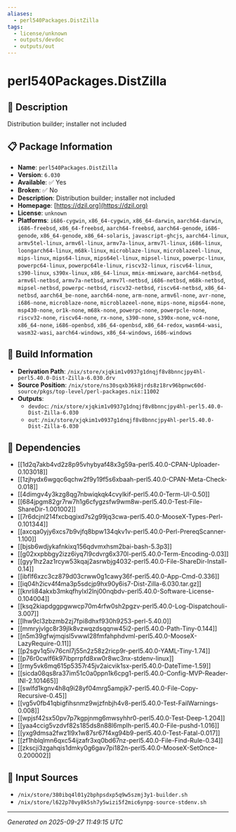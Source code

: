 ```yaml
---
aliases:
  - perl540Packages.DistZilla
tags:
  - license/unknown
  - outputs/devdoc
  - outputs/out
---
```


# perl540Packages.DistZilla

## 📝 Description

Distribution builder; installer not included

## 📋 Package Information

- **Name**: `perl540Packages.DistZilla`
- **Version**: `6.030`
- **Available**: ✅ Yes
- **Broken**: ✅ No
- **Description**: Distribution builder; installer not included
- **Homepage**: [https://dzil.org](https://dzil.org)
- **License**: `unknown`
- **Platforms**: `i686-cygwin`, `x86_64-cygwin`, `x86_64-darwin`, `aarch64-darwin`, `i686-freebsd`, `x86_64-freebsd`, `aarch64-freebsd`, `aarch64-genode`, `i686-genode`, `x86_64-genode`, `x86_64-solaris`, `javascript-ghcjs`, `aarch64-linux`, `armv5tel-linux`, `armv6l-linux`, `armv7a-linux`, `armv7l-linux`, `i686-linux`, `loongarch64-linux`, `m68k-linux`, `microblaze-linux`, `microblazeel-linux`, `mips-linux`, `mips64-linux`, `mips64el-linux`, `mipsel-linux`, `powerpc-linux`, `powerpc64-linux`, `powerpc64le-linux`, `riscv32-linux`, `riscv64-linux`, `s390-linux`, `s390x-linux`, `x86_64-linux`, `mmix-mmixware`, `aarch64-netbsd`, `armv6l-netbsd`, `armv7a-netbsd`, `armv7l-netbsd`, `i686-netbsd`, `m68k-netbsd`, `mipsel-netbsd`, `powerpc-netbsd`, `riscv32-netbsd`, `riscv64-netbsd`, `x86_64-netbsd`, `aarch64_be-none`, `aarch64-none`, `arm-none`, `armv6l-none`, `avr-none`, `i686-none`, `microblaze-none`, `microblazeel-none`, `mips-none`, `mips64-none`, `msp430-none`, `or1k-none`, `m68k-none`, `powerpc-none`, `powerpcle-none`, `riscv32-none`, `riscv64-none`, `rx-none`, `s390-none`, `s390x-none`, `vc4-none`, `x86_64-none`, `i686-openbsd`, `x86_64-openbsd`, `x86_64-redox`, `wasm64-wasi`, `wasm32-wasi`, `aarch64-windows`, `x86_64-windows`, `i686-windows`

## 🔧 Build Information

- **Derivation Path**: `/nix/store/xjqkim1v0937g1dnqjf8v8bnncjpy4hl-perl5.40.0-Dist-Zilla-6.030.drv`
- **Source Position**: `/nix/store/ns30sqxb36k8jrds8z18rv96bpnwc60d-source/pkgs/top-level/perl-packages.nix:11002`
- **Outputs**:
  - `devdoc`:  `/nix/store/xjqkim1v0937g1dnqjf8v8bnncjpy4hl-perl5.40.0-Dist-Zilla-6.030`
  - `out`:  `/nix/store/xjqkim1v0937g1dnqjf8v8bnncjpy4hl-perl5.40.0-Dist-Zilla-6.030`

## 🔗 Dependencies

- [[1d2q7akb4vd2z8p95vhybyaf48x3g59a-perl5.40.0-CPAN-Uploader-0.103018]]
- [[1zjhydx6wgqc6qchw2f9y19f5s6xbaah-perl5.40.0-CPAN-Meta-Check-0.018]]
- [[4dimgv4y3kzg8qg7nbwiqkqk4cvylkif-perl5.40.0-Term-UI-0.50]]
- [[684jpgm82gr7rw7h1g6cfygzsfw9wm8w-perl5.40.0-Test-File-ShareDir-1.001002]]
- [[7r6dcjnl214fxcbqgixd7s2g99jq3cwa-perl5.40.0-MooseX-Types-Perl-0.101344]]
- [[axcqa0yjy6xcs7b9vjfq8bpw134qkv1v-perl5.40.0-Perl-PrereqScanner-1.100]]
- [[bjsb6wdjykafnkixq156qdvmxhsm2bai-bash-5.3p3]]
- [[g02xxpbbgy2izz6iyq7l9cdvrg6x370l-perl5.40.0-Term-Encoding-0.03]]
- [[gyy1hz2az1rcyw53kqaj2asrwbjg4032-perl5.40.0-File-ShareDir-Install-0.14]]
- [[ibflf6xzc3cz879d03crww0g1cawy36f-perl5.40.0-App-Cmd-0.336]]
- [[iq04h2icv4f4ma3p5sdcjp9hx90y6is7-Dist-Zilla-6.030.tar.gz]]
- [[knrli84akxb3mkqfhylxl2lnj00nqbdv-perl5.40.0-Software-License-0.104004]]
- [[ksq2kiapdggpgwwcp70m4rfw0sh2pgzv-perl5.40.0-Log-Dispatchouli-3.007]]
- [[lhw9cl3zbzmb2zj7fpi8dhxf930h9253-perl-5.40.0]]
- [[mmryjvlgc8r39jlk8vzwqzdsqqnw45i2-perl5.40.0-Path-Tiny-0.144]]
- [[n5m39gfwjmqisl5vwwl28fmfahphdvml-perl5.40.0-MooseX-LazyRequire-0.11]]
- [[p2sgv1q5iv76cnl7j55n2z58z2ricp9r-perl5.40.0-YAML-Tiny-1.74]]
- [[p76r0cwlf6k97ibprrpfd8xw0r8wc3nx-stdenv-linux]]
- [[rmy5vk6mq615p5357r45jv2aicvik1sx-perl5.40.0-DateTime-1.59]]
- [[sicda08qs8ra37im51c0a0ppn1k6cpg1-perl5.40.0-Config-MVP-Reader-INI-2.101465]]
- [[swlfd1kgnv4h8q9i28yf04mrg5ampjk7-perl5.40.0-File-Copy-Recursive-0.45]]
- [[vg5v0fb41qbigfihsnmz9wjzfnbjh4v8-perl5.40.0-Test-FailWarnings-0.008]]
- [[wpjsf42sx50pv7p7kgpjnmg6mwsyhhr0-perl5.40.0-Test-Deep-1.204]]
- [[yaa4ccig5vzdvf82s185ds8n88l6mplh-perl5.40.0-File-pushd-1.016]]
- [[yxg9dmsa2fwz1l9x1w87sr67f4xg94b9-perl5.40.0-Test-Fatal-0.017]]
- [[zf1hblqlmn6qxc54ijzafr3xq0bd67nz-perl5.40.0-File-Find-Rule-0.34]]
- [[zkscji3zgahqis1dmky0g6gav7pi182n-perl5.40.0-MooseX-SetOnce-0.200002]]

## 📁 Input Sources

- `/nix/store/380ibq4l01y2bphpsdxp5q9w5szmj3y1-builder.sh`
- `/nix/store/l622p70vy8k5sh7y5wizi5f2mic6ynpg-source-stdenv.sh`

---
*Generated on 2025-09-27 11:49:15 UTC*
